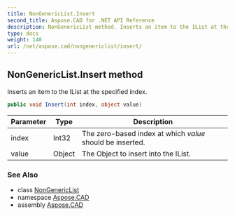 ```yaml
---
title: NonGenericList.Insert
second_title: Aspose.CAD for .NET API Reference
description: NonGenericList method. Inserts an item to the IList at the specified index
type: docs
weight: 140
url: /net/aspose.cad/nongenericlist/insert/
---
```

## NonGenericList.Insert method

Inserts an item to the IList at the specified index.

```csharp
public void Insert(int index, object value)
```

| Parameter | Type | Description |
| --- | --- | --- |
| index | Int32 | The zero-based index at which *value* should be inserted. |
| value | Object | The Object to insert into the IList. |

### See Also

* class [NonGenericList](../)
* namespace [Aspose.CAD](../../nongenericlist/)
* assembly [Aspose.CAD](../../../)


